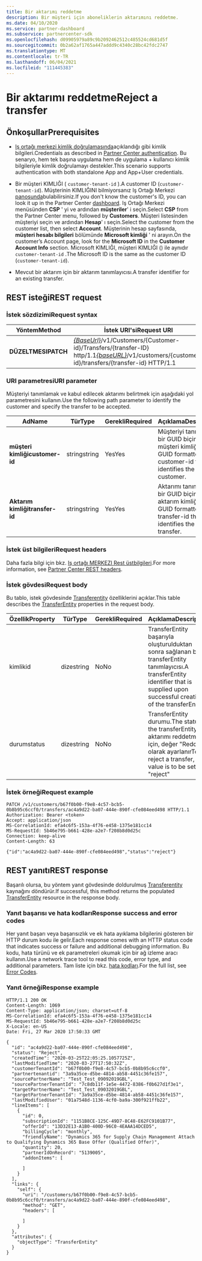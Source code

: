 ```yaml
---
title: Bir aktarımı reddetme
description: Bir müşteri için aboneliklerin aktarımını reddetme.
ms.date: 04/10/2020
ms.service: partner-dashboard
ms.subservice: partnercenter-sdk
ms.openlocfilehash: d09905979a89c9b2092462512c485524cd681d5f
ms.sourcegitcommit: 0b2a62af1765a447addd9c4340c28bc42fdc2747
ms.translationtype: MT
ms.contentlocale: tr-TR
ms.lasthandoff: 06/04/2021
ms.locfileid: "111445383"
---
```

# <a name="reject-a-transfer"></a><span data-ttu-id="735a3-103">Bir aktarımı reddetme</span><span class="sxs-lookup"><span data-stu-id="735a3-103">Reject a transfer</span></span>

## <a name="prerequisites"></a><span data-ttu-id="735a3-104">Önkoşullar</span><span class="sxs-lookup"><span data-stu-id="735a3-104">Prerequisites</span></span>

- <span data-ttu-id="735a3-105">[Iş ortağı merkezi kimlik doğrulamasında](partner-center-authentication.md)açıklandığı gibi kimlik bilgileri.</span><span class="sxs-lookup"><span data-stu-id="735a3-105">Credentials as described in [Partner Center authentication](partner-center-authentication.md).</span></span> <span data-ttu-id="735a3-106">Bu senaryo, hem tek başına uygulama hem de uygulama + kullanıcı kimlik bilgileriyle kimlik doğrulamayı destekler.</span><span class="sxs-lookup"><span data-stu-id="735a3-106">This scenario supports authentication with both standalone App and App+User credentials.</span></span>

- <span data-ttu-id="735a3-107">Bir müşteri KIMLIĞI ( `customer-tenant-id` ).</span><span class="sxs-lookup"><span data-stu-id="735a3-107">A customer ID (`customer-tenant-id`).</span></span> <span data-ttu-id="735a3-108">Müşterinin KIMLIĞINI bilmiyorsanız Iş Ortağı Merkezi [panosunda](https://partner.microsoft.com/dashboard)bulabilirsiniz.</span><span class="sxs-lookup"><span data-stu-id="735a3-108">If you don't know the customer's ID, you can look it up in the Partner Center [dashboard](https://partner.microsoft.com/dashboard).</span></span> <span data-ttu-id="735a3-109">Iş Ortağı Merkezi menüsünden **CSP** ' yi ve ardından **müşteriler**' i seçin.</span><span class="sxs-lookup"><span data-stu-id="735a3-109">Select **CSP** from the Partner Center menu, followed by **Customers**.</span></span> <span data-ttu-id="735a3-110">Müşteri listesinden müşteriyi seçin ve ardından **Hesap**' ı seçin.</span><span class="sxs-lookup"><span data-stu-id="735a3-110">Select the customer from the customer list, then select **Account**.</span></span> <span data-ttu-id="735a3-111">Müşterinin hesap sayfasında, **müşteri hesabı bilgileri** bölümünde **Microsoft kimliği** ' ni arayın.</span><span class="sxs-lookup"><span data-stu-id="735a3-111">On the customer’s Account page, look for the **Microsoft ID** in the **Customer Account Info** section.</span></span> <span data-ttu-id="735a3-112">Microsoft KIMLIĞI, müşteri KIMLIĞI () ile aynıdır `customer-tenant-id` .</span><span class="sxs-lookup"><span data-stu-id="735a3-112">The Microsoft ID is the same as the customer ID  (`customer-tenant-id`).</span></span>

- <span data-ttu-id="735a3-113">Mevcut bir aktarım için bir aktarım tanımlayıcısı.</span><span class="sxs-lookup"><span data-stu-id="735a3-113">A transfer identifier for an existing transfer.</span></span>

## <a name="rest-request"></a><span data-ttu-id="735a3-114">REST isteği</span><span class="sxs-lookup"><span data-stu-id="735a3-114">REST request</span></span>

### <a name="request-syntax"></a><span data-ttu-id="735a3-115">İstek sözdizimi</span><span class="sxs-lookup"><span data-stu-id="735a3-115">Request syntax</span></span>

| <span data-ttu-id="735a3-116">Yöntem</span><span class="sxs-lookup"><span data-stu-id="735a3-116">Method</span></span>   | <span data-ttu-id="735a3-117">İstek URI'si</span><span class="sxs-lookup"><span data-stu-id="735a3-117">Request URI</span></span>                                                                                                 |
|----------|-------------------------------------------------------------------------------------------------------------|
| <span data-ttu-id="735a3-118">**DÜZELTMESI**</span><span class="sxs-lookup"><span data-stu-id="735a3-118">**PATCH**</span></span> | <span data-ttu-id="735a3-119">[*{BaseUrl}*](partner-center-rest-urls.md)/v1/Customers/{Customer-id}/Transfers/{transfer-ID} http/1.1</span><span class="sxs-lookup"><span data-stu-id="735a3-119">[*{baseURL}*](partner-center-rest-urls.md)/v1/customers/{customer-id}/transfers/{transfer-id} HTTP/1.1</span></span>                    |

### <a name="uri-parameter"></a><span data-ttu-id="735a3-120">URI parametresi</span><span class="sxs-lookup"><span data-stu-id="735a3-120">URI parameter</span></span>

<span data-ttu-id="735a3-121">Müşteriyi tanımlamak ve kabul edilecek aktarımı belirtmek için aşağıdaki yol parametresini kullanın.</span><span class="sxs-lookup"><span data-stu-id="735a3-121">Use the following path parameter to identify the customer and specify the transfer to be accepted.</span></span>

| <span data-ttu-id="735a3-122">Ad</span><span class="sxs-lookup"><span data-stu-id="735a3-122">Name</span></span>            | <span data-ttu-id="735a3-123">Tür</span><span class="sxs-lookup"><span data-stu-id="735a3-123">Type</span></span>     | <span data-ttu-id="735a3-124">Gerekli</span><span class="sxs-lookup"><span data-stu-id="735a3-124">Required</span></span> | <span data-ttu-id="735a3-125">Açıklama</span><span class="sxs-lookup"><span data-stu-id="735a3-125">Description</span></span>                                                            |
|-----------------|----------|----------|------------------------------------------------------------------------|
| <span data-ttu-id="735a3-126">**müşteri kimliği**</span><span class="sxs-lookup"><span data-stu-id="735a3-126">**customer-id**</span></span> | <span data-ttu-id="735a3-127">string</span><span class="sxs-lookup"><span data-stu-id="735a3-127">string</span></span>   | <span data-ttu-id="735a3-128">Yes</span><span class="sxs-lookup"><span data-stu-id="735a3-128">Yes</span></span>      | <span data-ttu-id="735a3-129">Müşteriyi tanımlayan bir GUID biçimli müşteri kimliği.</span><span class="sxs-lookup"><span data-stu-id="735a3-129">A GUID formatted customer-id that identifies the customer.</span></span>             |
| <span data-ttu-id="735a3-130">**Aktarım kimliği**</span><span class="sxs-lookup"><span data-stu-id="735a3-130">**transfer-id**</span></span> | <span data-ttu-id="735a3-131">string</span><span class="sxs-lookup"><span data-stu-id="735a3-131">string</span></span>   | <span data-ttu-id="735a3-132">Yes</span><span class="sxs-lookup"><span data-stu-id="735a3-132">Yes</span></span>      | <span data-ttu-id="735a3-133">Aktarımı tanımlayan bir GUID biçimli aktarım kimliği.</span><span class="sxs-lookup"><span data-stu-id="735a3-133">A GUID formatted transfer-id that identifies the transfer.</span></span>             |

### <a name="request-headers"></a><span data-ttu-id="735a3-134">İstek üst bilgileri</span><span class="sxs-lookup"><span data-stu-id="735a3-134">Request headers</span></span>

<span data-ttu-id="735a3-135">Daha fazla bilgi için bkz. [Iş ortağı MERKEZI Rest üstbilgileri](headers.md).</span><span class="sxs-lookup"><span data-stu-id="735a3-135">For more information, see [Partner Center REST headers](headers.md).</span></span>

### <a name="request-body"></a><span data-ttu-id="735a3-136">İstek gövdesi</span><span class="sxs-lookup"><span data-stu-id="735a3-136">Request body</span></span>

<span data-ttu-id="735a3-137">Bu tablo, istek gövdesinde [Transferentity](transfer-entity-resources.md) özelliklerini açıklar.</span><span class="sxs-lookup"><span data-stu-id="735a3-137">This table describes the [TransferEntity](transfer-entity-resources.md) properties in the request body.</span></span>

| <span data-ttu-id="735a3-138">Özellik</span><span class="sxs-lookup"><span data-stu-id="735a3-138">Property</span></span>              | <span data-ttu-id="735a3-139">Tür</span><span class="sxs-lookup"><span data-stu-id="735a3-139">Type</span></span>          | <span data-ttu-id="735a3-140">Gerekli</span><span class="sxs-lookup"><span data-stu-id="735a3-140">Required</span></span>  | <span data-ttu-id="735a3-141">Açıklama</span><span class="sxs-lookup"><span data-stu-id="735a3-141">Description</span></span>                                                                                |
|-----------------------|---------------|-----------|--------------------------------------------------------------------------------------------|
| <span data-ttu-id="735a3-142">kimlik</span><span class="sxs-lookup"><span data-stu-id="735a3-142">id</span></span>                    | <span data-ttu-id="735a3-143">dize</span><span class="sxs-lookup"><span data-stu-id="735a3-143">string</span></span>        | <span data-ttu-id="735a3-144">No</span><span class="sxs-lookup"><span data-stu-id="735a3-144">No</span></span>    | <span data-ttu-id="735a3-145">TransferEntity başarıyla oluşturulduktan sonra sağlanan bir transferEntity tanımlayıcısı.</span><span class="sxs-lookup"><span data-stu-id="735a3-145">A transferEntity identifier that is supplied upon successful creation of the transferEntity.</span></span>                               |
| <span data-ttu-id="735a3-146">durum</span><span class="sxs-lookup"><span data-stu-id="735a3-146">status</span></span>                | <span data-ttu-id="735a3-147">dize</span><span class="sxs-lookup"><span data-stu-id="735a3-147">string</span></span>        | <span data-ttu-id="735a3-148">No</span><span class="sxs-lookup"><span data-stu-id="735a3-148">No</span></span>    | <span data-ttu-id="735a3-149">TransferEntity durumu.</span><span class="sxs-lookup"><span data-stu-id="735a3-149">The status of the transferEntity.</span></span> <span data-ttu-id="735a3-150">Bir aktarımı reddetmek için, değer "Reddet" olarak ayarlanır</span><span class="sxs-lookup"><span data-stu-id="735a3-150">To reject a transfer, the value is to be set as "reject"</span></span>|

### <a name="request-example"></a><span data-ttu-id="735a3-151">İstek örneği</span><span class="sxs-lookup"><span data-stu-id="735a3-151">Request example</span></span>

```http
PATCH /v1/customers/b67f0b00-f9e8-4c57-bcb5-0b8b95c6ccf0/transfers/ac4a9d22-ba07-444e-890f-cfe084eed498 HTTP/1.1
Authorization: Bearer <token>
Accept: application/json
MS-CorrelationId: efa4c6f5-153a-4f76-e458-1375e181cc14
MS-RequestId: 5b46e795-b661-428e-a2e7-f208b8d0d25c
Connection: keep-alive
Content-Length: 63

{"id":"ac4a9d22-ba07-444e-890f-cfe084eed498","status":"reject"}

```

## <a name="rest-response"></a><span data-ttu-id="735a3-152">REST yanıtı</span><span class="sxs-lookup"><span data-stu-id="735a3-152">REST response</span></span>

<span data-ttu-id="735a3-153">Başarılı olursa, bu yöntem yanıt gövdesinde doldurulmuş [Transferentity](transfer-entity-resources.md) kaynağını döndürür.</span><span class="sxs-lookup"><span data-stu-id="735a3-153">If successful, this method returns the populated [TransferEntity](transfer-entity-resources.md) resource in the response body.</span></span>

### <a name="response-success-and-error-codes"></a><span data-ttu-id="735a3-154">Yanıt başarısı ve hata kodları</span><span class="sxs-lookup"><span data-stu-id="735a3-154">Response success and error codes</span></span>

<span data-ttu-id="735a3-155">Her yanıt başarı veya başarısızlık ve ek hata ayıklama bilgilerini gösteren bir HTTP durum kodu ile gelir.</span><span class="sxs-lookup"><span data-stu-id="735a3-155">Each response comes with an HTTP status code that indicates success or failure and additional debugging information.</span></span> <span data-ttu-id="735a3-156">Bu kodu, hata türünü ve ek parametreleri okumak için bir ağ izleme aracı kullanın.</span><span class="sxs-lookup"><span data-stu-id="735a3-156">Use a network trace tool to read this code, error type, and additional parameters.</span></span> <span data-ttu-id="735a3-157">Tam liste için bkz. [hata kodları](error-codes.md).</span><span class="sxs-lookup"><span data-stu-id="735a3-157">For the full list, see [Error Codes](error-codes.md).</span></span>

### <a name="response-example"></a><span data-ttu-id="735a3-158">Yanıt örneği</span><span class="sxs-lookup"><span data-stu-id="735a3-158">Response example</span></span>

```http
HTTP/1.1 200 OK
Content-Length: 1069
Content-Type: application/json; charset=utf-8
MS-CorrelationId: efa4c6f5-153a-4f76-e458-1375e181cc14
MS-RequestId: 5b46e795-b661-428e-a2e7-f208b8d0d25c
X-Locale: en-US
Date: Fri, 27 Mar 2020 17:50:33 GMT

{
  "id": "ac4a9d22-ba07-444e-890f-cfe084eed498",
  "status": "Reject",
  "createdTime": "2020-03-25T22:05:25.1057725Z",
  "lastModifiedTime": "2020-03-27T17:50:32Z",
  "customerTenantId": "b67f0b00-f9e8-4c57-bcb5-0b8b95c6ccf0",
  "partnertenantid": "3a9a35ce-d5be-4814-ab58-4451c36fe157",
  "sourcePartnerName": "Test_Test_09092019GBL",
  "sourcePartnerTenantId": "7c8db11f-1e5e-4472-8386-f0b627d1f3e1",
  "targetPartnerName": "Test_Test_09032019GBL",
  "targetPartnerTenantId": "3a9a35ce-d5be-4814-ab58-4451c36fe157",
  "lastModifiedUser": "01a7548d-1136-4cf0-ba9a-300f921ffb22",
  "lineItems": [
    {
      "id": 0,
      "subscriptionId": "1151B8CE-125C-49D7-8C48-E62FC9101B77",
      "offerId": "13D32E13-A1B0-400D-96C0-4EAAA14DCED5",
      "billingCycle": "monthly",
      "friendlyName": "Dynamics 365 for Supply Chain Management Attach to Qualifying Dynamics 365 Base Offer (Qualified Offer)",
      "quantity": 20,
      "partnerIdOnRecord": "5139005",
      "addonItems": [

      ]
    }
  ],
  "links": {
    "self": {
      "uri": "/customers/b67f0b00-f9e8-4c57-bcb5-0b8b95c6ccf0/transfers/ac4a9d22-ba07-444e-890f-cfe084eed498",
      "method": "GET",
      "headers": [

      ]
    }
  },
  "attributes": {
    "objectType": "TransferEntity"
  }
}
```
